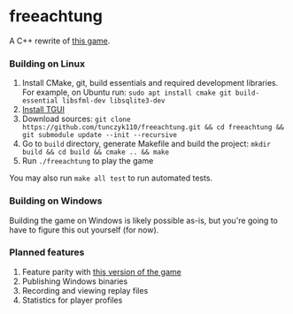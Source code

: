 # freeachtung

A C++ rewrite of [this game](https://en.wikipedia.org/wiki/Achtung,_die_Kurve!).

### Building on Linux

1. Install CMake, git, build essentials and required development libraries. For example, on Ubuntu run: `sudo apt install cmake git build-essential libsfml-dev libsqlite3-dev`
2. [Install TGUI](https://tgui.eu/tutorials/0.8/)
3. Download sources: `git clone https://github.com/tunczyk110/freeachtung.git && cd freeachtung && git submodule update --init --recursive`
4. Go to `build` directory, generate Makefile and build the project: `mkdir build && cd build && cmake .. && make`
5. Run `./freeachtung` to play the game

You may also run `make all test` to run automated tests.

### Building on Windows

Building the game on Windows is likely possible as-is, but you're going to have to figure this out yourself (for now).

### Planned features

1. Feature parity with [this version of the game](http://www.cda.pl/gry-online/6431c8/Uwaga-zakret-Achtung-Die-Kurve)
2. Publishing Windows binaries
3. Recording and viewing replay files
4. Statistics for player profiles
